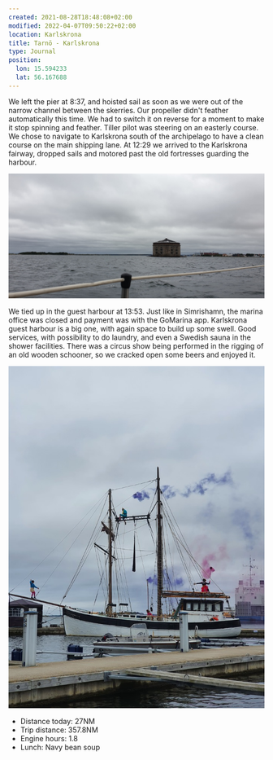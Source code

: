 ```yaml
---
created: 2021-08-28T18:48:08+02:00
modified: 2022-04-07T09:50:22+02:00
location: Karlskrona
title: Tarnö - Karlskrona
type: Journal
position:
  lon: 15.594233
  lat: 56.167688
---
```


We left the pier at 8:37, and hoisted sail as soon as we were out of the narrow channel between the skerries.
Our propeller didn't feather automatically this time. We had to switch it on reverse for a moment to make it stop spinning and feather.
Tiller pilot was steering on an easterly course. We chose to navigate to Karlskrona south of the archipelago to have a clean course on the main shipping lane.
At 12:29 we arrived to the Karlskrona fairway, dropped sails and motored past the old fortresses guarding the harbour.

![Godnatt](../2022/6dcc3ae8860f9abaa735fb72e4a1f96a.jpg) 

We tied up in the guest harbour at 13:53. Just like in Simrishamn, the marina office was closed and payment was with the GoMarina app.
Karlskrona guest harbour is a big one, with again space to build up some swell. Good services, with possibility to do laundry, and even a Swedish sauna in the shower facilities.
There was a circus show being performed in the rigging of an old wooden schooner, so we cracked open some beers and enjoyed it.

![Boat circus](../2021/d74093939802ab574df023fb7ab493d6.jpg) 


* Distance today: 27NM
* Trip distance: 357.8NM
* Engine hours: 1.8
* Lunch: Navy bean soup

